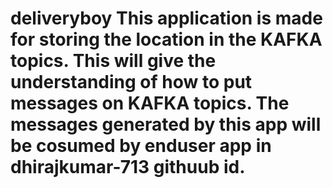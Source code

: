 # deliveryboy This application is made for storing the location in the KAFKA topics. This will give the understanding of how to put messages on KAFKA topics. The messages generated by this app will be cosumed by enduser app in dhirajkumar-713 githuub id.
